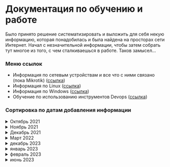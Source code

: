 # Документация по обучению и работе

Было принято решение систематизировать и выложить для себя некую информацию, которая понадобилась и была найдена на просторах сети Интернет. Начал с незначительной информации, чтобы затем собрать тут многое из того, с чем сталкиваешься в работе. Таков замысел...

### Меню ссылок

* Информация по сетевым устройствам и все что с ними связано (пока Mikrotik) ([ссылка](./mikrotik/README.md))
* Информация по Linux ([ссылка](./linux/README.md))
* Информация по Windows ([ссылка](./windows/README.md))
* Обучение по использованию инструментов Devops ([ссылка](./devops/README.md))

### Сортировка по датам добавления информации

<details>
<summary>Октябрь 2021</summary>

<br>  **14 октября 2021**

* Добавил перевод мониторинга сети на протокол SNMPv3 ([ссылка](./mikrotik/snmpv3.md))
* Добавил установку и настройку Oxidized ([ссылка](./linux/oxidized.md))
* Добавил настройку Capsman в Mikrotik ([ссылка](./mikrotik/Capsman%20для%20дома.md))

<br>  **15 октября 2021**

* Отмена установки Linux в WSL Windows ([ссылка](./windows/Отмена%20регистрации%20linux%20в%20WSL%20Windows.md))

<br>  **18 октября 2021**

* Установка тестового сервера для программистов Tomcat+JDK+Postgresql+NGINX ([ссылка](./linux/nginx_tomcat.md))

<br>  **19 октября 2021**

* Установка тестового сервера для программистов Tomcat+JDK+Postgresql+NGINX (обновление) ([ссылка](./linux/nginx_tomcat.md))
  <br>по просьбе доделал конфиг NGINX для переадресации на приложения Tomcat

<br> **21 октября 2021**

* Устраняем ошибку синтаксиса в SUDOERS ([ссылка](./linux/error_sudoers.md))

<br> **28 октября 2021**

* NGINX - не загружаются файлы больше 1Мб ([ссылка](./linux/upload_nginx_proxy.md))

</details>

<details>
<summary>Ноябрь 2021</summary>

<br> **25 ноября 2021**

* Подключение к сети предприятия и полный доступ в эту сеть ([ссылка](./mikrotik/vpn_work_network.md))

</details>
<details>
<summary>Декабрь 2021</summary>

<br> **01 декабря 2021**

* Настройка различных серверов на работу через SSL-сертификаты ([ссылка](./linux/ssl_servers.md))

</details>
<details>
<summary>Март 2022</summary>

<br> **17 марта 2022**

* Обновление ZABBIX сервера с версии 5.4 до версии 6.0.х ([ссылка](./linux/zabbix_update_6x.md))
* Расширение раздела на виртуальной машине без LVM ([ссылка](./linux/ext_part_with_LVM.md))
* Обновление сервера PostgreSQL до новой версии ([ссылка](./linux/postgres_update_14.md))

<br> **18 марта 2022**

* Диск Windows отключен в соответствии с установленной администратором политикой ([ссылка](./windows/disk_unmount_policy.md))
* Ошибка в логах - ***blk_update_request: I/O error, dev fd0, sector 0*** ([ссылка](./linux/blk_update_request.md))
* Exchange - восстановление индексов почтовых баз ([ссылка](./windows/exchange_restore_indexes.md))
* Exchange - чек-лист проверки работоспособности почтового сервера ([ссылка](./windows/exchange_checklist.md))

</details>

<details>
<summary>декабрь 2023</summary>

<br> Обучение на курсах по использованию инструментов DevOps [модуль 1 - использование GIT](./devops/git/README.md)

</details>

<details>
<summary>январь 2023</summary>

* Обучение на курсах по использованию инструментов DevOps [модуль 1 - использование GIT](./devops/git/README.md)
* Обучение на курсах по использованию инструментов DevOps [модуль 2 - использование Terraform](./devops/terraform/README.md)

</details>

<details>
<summary>февраль 2023</summary>

* Обучение на курсах по использованию инструментов DevOps [модуль 2 - использование Terraform](./devops/terraform/README.md)
* Обучение на курсах по использованию инструментов DevOps [модуль 3 - использование Ansible](./devops/ansible/README.md)

</details>

<details>
<summary>июнь 2023</summary>

* Развертывание сервера 1С + PostgreSQL Pro ([ссылка](1с_postgres.md))

</details>
